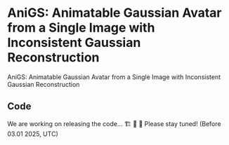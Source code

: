 # AniGS: Animatable Gaussian Avatar from a Single Image with Inconsistent Gaussian Reconstruction

AniGS: Animatable Gaussian Avatar from a Single Image with Inconsistent Gaussian Reconstruction

## Code
We are working on releasing the code... 🏗️ 🚧 🔨 Please stay tuned! (Before 03.01 2025, UTC)
